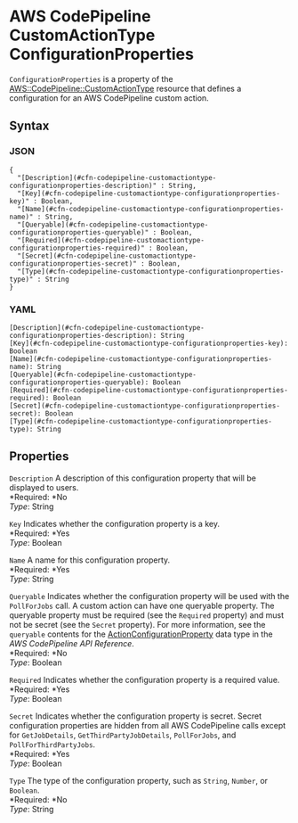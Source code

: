# AWS CodePipeline CustomActionType ConfigurationProperties<a name="aws-resource-codepipeline-customactiontype-configurationproperties"></a>

`ConfigurationProperties` is a property of the [AWS::CodePipeline::CustomActionType](aws-resource-codepipeline-customactiontype.md) resource that defines a configuration for an AWS CodePipeline custom action\.

## Syntax<a name="w3ab2c21c14d369b5"></a>

### JSON<a name="aws-properties-codepipeline-customactiontype-configurationproperties-syntax.json"></a>

```
{
  "[Description](#cfn-codepipeline-customactiontype-configurationproperties-description)" : String,
  "[Key](#cfn-codepipeline-customactiontype-configurationproperties-key)" : Boolean,
  "[Name](#cfn-codepipeline-customactiontype-configurationproperties-name)" : String,
  "[Queryable](#cfn-codepipeline-customactiontype-configurationproperties-queryable)" : Boolean,
  "[Required](#cfn-codepipeline-customactiontype-configurationproperties-required)" : Boolean,
  "[Secret](#cfn-codepipeline-customactiontype-configurationproperties-secret)" : Boolean,
  "[Type](#cfn-codepipeline-customactiontype-configurationproperties-type)" : String
}
```

### YAML<a name="aws-properties-codepipeline-customactiontype-configurationproperties-syntax.yaml"></a>

```
[Description](#cfn-codepipeline-customactiontype-configurationproperties-description): String
[Key](#cfn-codepipeline-customactiontype-configurationproperties-key): Boolean
[Name](#cfn-codepipeline-customactiontype-configurationproperties-name): String
[Queryable](#cfn-codepipeline-customactiontype-configurationproperties-queryable): Boolean
[Required](#cfn-codepipeline-customactiontype-configurationproperties-required): Boolean
[Secret](#cfn-codepipeline-customactiontype-configurationproperties-secret): Boolean
[Type](#cfn-codepipeline-customactiontype-configurationproperties-type): String
```

## Properties<a name="w3ab2c21c14d369b7"></a>

`Description`  <a name="cfn-codepipeline-customactiontype-configurationproperties-description"></a>
A description of this configuration property that will be displayed to users\.  
*Required: *No  
*Type*: String

`Key`  <a name="cfn-codepipeline-customactiontype-configurationproperties-key"></a>
Indicates whether the configuration property is a key\.  
*Required: *Yes  
*Type*: Boolean

`Name`  <a name="cfn-codepipeline-customactiontype-configurationproperties-name"></a>
A name for this configuration property\.  
*Required: *Yes  
*Type*: String

`Queryable`  <a name="cfn-codepipeline-customactiontype-configurationproperties-queryable"></a>
Indicates whether the configuration property will be used with the `PollForJobs` call\. A custom action can have one queryable property\. The queryable property must be required \(see the `Required` property\) and must not be secret \(see the `Secret` property\)\. For more information, see the `queryable` contents for the [ActionConfigurationProperty](http://docs.aws.amazon.com/codepipeline/latest/APIReference/API_ActionConfigurationProperty.html) data type in the *AWS CodePipeline API Reference*\.  
*Required: *No  
*Type*: Boolean

`Required`  <a name="cfn-codepipeline-customactiontype-configurationproperties-required"></a>
Indicates whether the configuration property is a required value\.  
*Required: *Yes  
*Type*: Boolean

`Secret`  <a name="cfn-codepipeline-customactiontype-configurationproperties-secret"></a>
Indicates whether the configuration property is secret\. Secret configuration properties are hidden from all AWS CodePipeline calls except for `GetJobDetails`, `GetThirdPartyJobDetails`, `PollForJobs`, and `PollForThirdPartyJobs`\.  
*Required: *Yes  
*Type*: Boolean

`Type`  <a name="cfn-codepipeline-customactiontype-configurationproperties-type"></a>
The type of the configuration property, such as `String`, `Number`, or `Boolean`\.  
*Required: *No  
*Type*: String